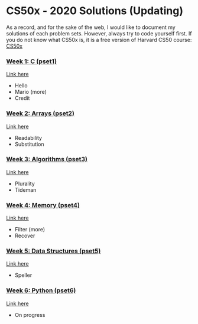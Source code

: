 # CS50x - 2020 Solutions (Updating)

As a record, and for the sake of the web, I would like to document my solutions of each problem sets. However, always try to code yourself first. If you do not know what CS50x is, it is a free version of Harvard CS50 course: <a href='https://cs50.harvard.edu/x/2020/'>CS50x

### [Week 1: C (pset1)](/pset1)
<a href='https://cs50.harvard.edu/x/2020/psets/1/'>Link here</a>
* Hello
* Mario (more)
* Credit

### [Week 2: Arrays (pset2)](/pset2)
<a href='https://cs50.harvard.edu/x/2020/psets/2/'>Link here</a>
* Readability
* Substitution

### [Week 3: Algorithms (pset3)](/pset3)
<a href='https://cs50.harvard.edu/x/2020/psets/3/'>Link here</a>
* Plurality
* Tideman

### [Week 4: Memory (pset4)](/pset4)
<a href='https://cs50.harvard.edu/x/2020/psets/4/'>Link here</a>
* Filter (more)
* Recover

### [Week 5: Data Structures (pset5)](/pset5)
<a href='https://cs50.harvard.edu/x/2020/psets/5/'>Link here</a>
* Speller

### [Week 6: Python (pset6)](/pset6)
<a href='https://cs50.harvard.edu/x/2020/psets/6/'>Link here</a>
* On progress
